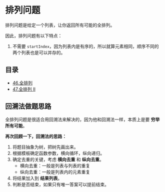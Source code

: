 # 排列问题

排列问题是给定一个列表，让你返回所有可能的全排列。

因此，排列问题有以下特点：

1. 不需要 `startIndex`，因为列表内是有序的，所以就算元素相同，顺序不同的两个列表也是可以并存的。





## 目录

- [46.全排列](./46.md)
- [47.全排列 II](./47.md)

  



## 回溯法做题思路

全排列问题是很适合用回溯法来解决的，因为他和回溯法一样，本质上是要 **穷举所有可能**。



**再次回顾一下，回溯法的思路：**

1. 将题目抽象为树，把树先画出来。
2. 根据模板确定函数参数，横向循环，纵向递归。
3. 确定去重的关键，考虑 **横向去重** 和 **纵向去重**。
   - 横向去重：一般是列表与列表的重复
   - 纵向去重：一般是列表内的元素重复
4. 将结果加入到 **结果列表**。
5. 判断是否结束，如果只有唯一答案可以提前结束。





